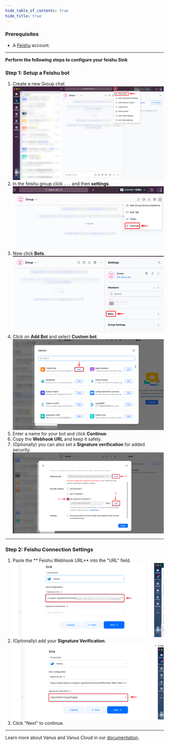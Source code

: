 ```yaml
--- 
hide_table_of_contents: true
hide_title: true
---
```


### Prerequisites

- A [Feishu](https://www.feishu.cn) account.


---

**Perform the following steps to configure your feishu Sink**

### Step 1: Setup a Feishu bot 

1. Create a new Group chat
![img_1.png](images/img_1.png)
2. In the feishu group click `...` and then **settings**.
![img.png](images/feishu-settings.png)
3. Now click **Bots**.
   ![img_1.png](images/feishu-bot.png)
4. Click on **Add Bot** and select **Custom bot**.
   ![img_3.png](images/feishu-add-custom-bot.png)
5. Enter a name for your bot and click **Continue**.
6. Copy the **Webhook URL** and keep it safely.
7. (Optionally) you can also set a **Signature verification** for added security.
   ![img.png](images/feishu-signature.png)

---

### Step 2: Feishu Connection Settings

1. Paste the ** Feishu Webhook URL** into the "URL" field.
![img_2.png](images/img_2.png)
2. (Optionally) add your **Signature Verification**.
![img_3.png](images/img_3.png)
3. Click "Next" to continue.

---

Learn more about Vanus and Vanus Cloud in our [documentation](https://docs.vanus.ai).
